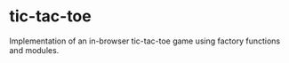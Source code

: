 # tic-tac-toe
Implementation of an in-browser tic-tac-toe game using factory functions and modules.
